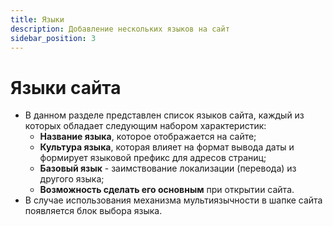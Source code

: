 ```yaml
---
title: Языки
description: Добавление нескольких языков на сайт
sidebar_position: 3
---
```


# Языки сайта
* В данном разделе представлен список языков сайта, каждый из которых обладает следующим набором характеристик:
    + __Название языка__, которое отображается на сайте;
    + __Культура языка__, которая влияет на формат вывода даты и формирует языковой префикс для адресов страниц;
    + __Базовый язык__ - заимствование локализации (перевода) из другого языка;
    + __Возможность сделать его основным__ при открытии сайта.
* В случае использования механизма мультиязычности в шапке сайта появляется блок выбора языка.